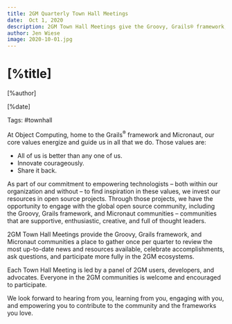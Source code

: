 ```yaml
---
title: 2GM Quarterly Town Hall Meetings
date:  Oct 1, 2020 
description: 2GM Town Hall Meetings give the Groovy, Grails® framework, and Micronaut team a chance to  engage with you and empower you to contribute to the frameworks you love.
author: Jen Wiese
image: 2020-10-01.jpg
---
```


# [%title]

[%author]

[%date] 

Tags: #townhall

At Object Computing, home to the Grails<sup>&reg;</sup> framework and Micronaut, our core values energize and guide us in all that we do. Those values are:

- All of us is better than any one of us.
- Innovate courageously.
- Share it back.

As part of our commitment to empowering technologists – both within our organization and without – to find inspiration in these values, we invest our resources in open source projects. Through those projects, we have the opportunity to engage with the global open source community, including the Groovy, Grails framework, and Micronaut communities – communities that are supportive, enthusiastic, creative, and full of thought leaders.

2GM Town Hall Meetings provide the Groovy, Grails framework, and Micronaut communities a place to gather once per quarter to review the most up-to-date news and resources available, celebrate accomplishments, ask questions, and participate more fully in the 2GM ecosystems.

Each Town Hall Meeting is led by a panel of 2GM users, developers, and advocates. Everyone in the 2GM communities is welcome and encouraged to participate.

We look forward to hearing from you, learning from you, engaging with you, and empowering you to contribute to the community and the frameworks you love.
